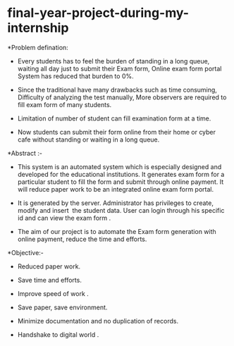 # final-year-project-during-my-internship

*Problem defination:
 - Every students has to feel the burden of standing in a long queue, waiting all day just to submit their Exam form, Online exam  form portal System has reduced that burden to 0%.

 - Since the traditional have many drawbacks such as time consuming, Difficulty of analyzing the test manually, More observers are required to fill exam form of many students.

 - Limitation of number of student can fill examination form at a time.
 - Now students can submit their form online from their home or cyber cafe without standing or waiting in a long queue. 
 
 
 *Abstract :-
  - This system is an automated system which is especially designed and developed for the educational institutions. It generates  exam form for a particular student to fill the form and submit through online payment. It will reduce paper work to be an integrated online exam form portal.

  - It is generated by the server. Administrator has privileges to create, modify and insert  the student data. User can  login through his specific id and can view the exam form .

  - The aim of our project is to automate the Exam form generation with online payment, reduce the time and efforts.

*Objective:-
  - Reduced paper work. 

  - Save time and efforts.

  - Improve speed of work .

  - Save paper, save environment.

  - Minimize documentation and no duplication of records.

  - Handshake to digital world .
